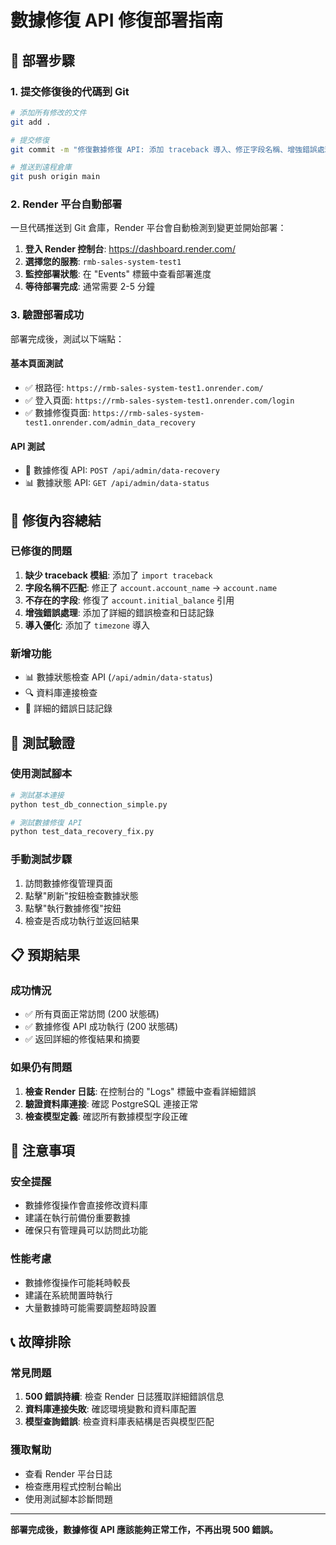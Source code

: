 # 數據修復 API 修復部署指南

## 🚀 部署步驟

### 1. 提交修復後的代碼到 Git

```bash
# 添加所有修改的文件
git add .

# 提交修復
git commit -m "修復數據修復 API: 添加 traceback 導入、修正字段名稱、增強錯誤處理"

# 推送到遠程倉庫
git push origin main
```

### 2. Render 平台自動部署

一旦代碼推送到 Git 倉庫，Render 平台會自動檢測到變更並開始部署：

1. **登入 Render 控制台**: https://dashboard.render.com/
2. **選擇您的服務**: `rmb-sales-system-test1`
3. **監控部署狀態**: 在 "Events" 標籤中查看部署進度
4. **等待部署完成**: 通常需要 2-5 分鐘

### 3. 驗證部署成功

部署完成後，測試以下端點：

#### 基本頁面測試
- ✅ 根路徑: `https://rmb-sales-system-test1.onrender.com/`
- ✅ 登入頁面: `https://rmb-sales-system-test1.onrender.com/login`
- ✅ 數據修復頁面: `https://rmb-sales-system-test1.onrender.com/admin_data_recovery`

#### API 測試
- 🔧 數據修復 API: `POST /api/admin/data-recovery`
- 📊 數據狀態 API: `GET /api/admin/data-status`

## 🔧 修復內容總結

### 已修復的問題
1. **缺少 traceback 模組**: 添加了 `import traceback`
2. **字段名稱不匹配**: 修正了 `account.account_name` → `account.name`
3. **不存在的字段**: 修復了 `account.initial_balance` 引用
4. **增強錯誤處理**: 添加了詳細的錯誤檢查和日誌記錄
5. **導入優化**: 添加了 `timezone` 導入

### 新增功能
- 📊 數據狀態檢查 API (`/api/admin/data-status`)
- 🔍 資料庫連接檢查
- 📝 詳細的錯誤日誌記錄

## 🧪 測試驗證

### 使用測試腳本
```bash
# 測試基本連接
python test_db_connection_simple.py

# 測試數據修復 API
python test_data_recovery_fix.py
```

### 手動測試步驟
1. 訪問數據修復管理頁面
2. 點擊"刷新"按鈕檢查數據狀態
3. 點擊"執行數據修復"按鈕
4. 檢查是否成功執行並返回結果

## 📋 預期結果

### 成功情況
- ✅ 所有頁面正常訪問 (200 狀態碼)
- ✅ 數據修復 API 成功執行 (200 狀態碼)
- ✅ 返回詳細的修復結果和摘要

### 如果仍有問題
1. **檢查 Render 日誌**: 在控制台的 "Logs" 標籤中查看詳細錯誤
2. **驗證資料庫連接**: 確認 PostgreSQL 連接正常
3. **檢查模型定義**: 確認所有數據模型字段正確

## 🚨 注意事項

### 安全提醒
- 數據修復操作會直接修改資料庫
- 建議在執行前備份重要數據
- 確保只有管理員可以訪問此功能

### 性能考慮
- 數據修復操作可能耗時較長
- 建議在系統閒置時執行
- 大量數據時可能需要調整超時設置

## 📞 故障排除

### 常見問題
1. **500 錯誤持續**: 檢查 Render 日誌獲取詳細錯誤信息
2. **資料庫連接失敗**: 確認環境變數和資料庫配置
3. **模型查詢錯誤**: 檢查資料庫表結構是否與模型匹配

### 獲取幫助
- 查看 Render 平台日誌
- 檢查應用程式控制台輸出
- 使用測試腳本診斷問題

---

**部署完成後，數據修復 API 應該能夠正常工作，不再出現 500 錯誤。**
